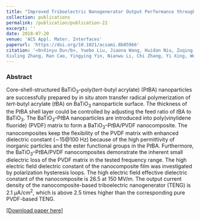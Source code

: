 ```yaml
---
title: "Improved Triboelectric Nanogenerator Output Performance through Polymer Nanocomposites Filled with Core–shell-Structured Particles"
collection: publications
permalink: /publication/publication-22
excerpt: ''
date: 2018-07-20
venue: 'ACS Appl. Mater. Interfaces'
paperurl: 'https://doi.org/10.1021/acsami.8b05966'
citation: '<b>Xinyu Du</b>, Yuebo Liu, Jiaona Wang, Huidan Niu, Zuqing Yuan, Shuyu Zhao, 
Xiuling Zhang, Ran Cao, Yingying Yin, Nianwu Li, Chi Zhang, Yi Xing, Weihua Xu, and Congju Li, "Improved Triboelectric Nanogenerator Output Performance through Polymer Nanocomposites Filled with Core–shell-Structured Particles", <b><i>ACS Appl. Mater. Interfaces</i></b>  (2018)'
---
```

### Abstract

Core–shell-structured BaTiO<sub>3</sub>–poly(*tert*-butyl acrylate) (P*t*BA) nanoparticles are successfully prepared by in situ atom transfer radical polymerization of *tert*-butyl acrylate (*t*BA) on BaTiO<sub>3</sub> nanoparticle surface. The thickness of the P*t*BA shell layer could be controlled by adjusting the feed ratio of *t*BA to BaTiO<sub>3</sub>. The BaTiO<sub>3</sub>–P*t*BA nanoparticles are introduced into poly(vinylidene fluoride) (PVDF) matrix to form a BaTiO<sub>3</sub>–P*t*BA/PVDF nanocomposite. The nanocomposites keep the flexibility of the PVDF matrix with enhanced dielectric constant (∼15@100 Hz) because of the high permittivity of inorganic particles and the ester functional groups in the P*t*BA. Furthermore, the BaTiO<sub>3</sub>–P*t*BA/PVDF nanocomposites demonstrate the inherent small dielectric loss of the PVDF matrix in the tested frequency range. The high electric field dielectric constant of the nanocomposite film was investigated by polarization hysteresis loops. The high electric field effective dielectric constant of the nanocomposite is 26.5 at 150 MV/m. The output current density of the nanocomposite-based triboelectric nanogenerator (TENG) is 2.1 μA/cm<sup>2</sup>, which is above 2.5 times higher than the corresponding pure PVDF-based TENG.

 [[Download paper here]](https://doi.org/10.1021/acsami.8b05966)